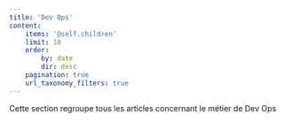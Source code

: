 ```yaml
---
title: 'Dev Ops'
content:
    items: '@self.children'
    limit: 10
    order:
        by: date
        dir: desc
    pagination: true
    url_taxonomy_filters: true
---
```


Cette section regroupe tous les articles concernant le métier de Dev Ops